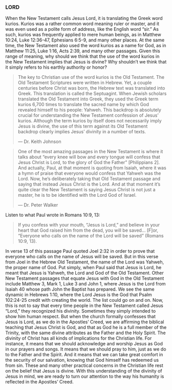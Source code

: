 ### LORD

When the New Testament calls Jesus Lord, it is translating the Greek word kurios. Kurios was a rather common word meaning ruler or master, and it was even used as a polite form of address, like the English word “sir.” As such, kurios was frequently applied to mere human beings, as in Matthew 10:24, Luke 12:36-47, Ephesians 6:5-9, and many other places.
At the same time, the New Testament also used the word kurios as a name for God, as in Matthew 11:25, Luke 1:16, Acts 2:39, and many other passages. Given this range of meaning, why should we think that the use of the word kurios in the New Testament implies that Jesus is divine? Why shouldn’t we think that it simply refers to his earthly authority or honor?

> The key to Christian use of the word kurios is the Old Testament. The Old Testament Scriptures were written in Hebrew. Yet, a couple centuries before Christ was born, the Hebrew text was translated into Greek. This translation is called the Septuagint. When Jewish scholars translated the Old Testament into Greek, they used the Greek term kurios 6,700 times to translate the sacred name by which God revealed himself to his people: Yahweh. This backdrop is absolutely crucial for understanding the New Testament confession of Jesus’ kurios. Although the term kurios by itself does not necessarily imply Jesus is divine, the use of this term against its Old Testament backdrop clearly implies Jesus’ divinity in a number of texts. 
> 
> —	Dr. Keith Johnson


> One of the most amazing passages in the New Testament is where it talks about “every knee will bow and every tongue will confess that Jesus Christ is Lord, to the glory of God the Father” [Philippians 2]. And actually, Paul, at that moment is quoting from Isaiah, where it was a hymn of praise that everyone would confess that Yahweh was the Lord. Now, he’s deliberately taking that Old Testament passage and saying that instead Jesus Christ is the Lord. And at that moment it’s quite clear the New Testament is saying Jesus Christ is not just a master, he is to be identified with the Lord God of Israel. 
> 
> —	Dr. Peter Walker

Listen to what Paul wrote in Romans 10:9, 13: 

> If you confess with your mouth, “Jesus is Lord,” and believe in your heart that God raised him from the dead, you will be saved… [F]or, “Everyone who calls on the name of the Lord will be saved” (Romans 10:9, 13).

In verse 13 of this passage Paul quoted Joel 2:32 in order to prove that everyone who calls on the name of Jesus will be saved. But in this verse from Joel in the Hebrew Old Testament, the name of the Lord was Yahweh, the proper name of God. Put simply, when Paul said that Jesus is Lord, he meant that Jesus is Yahweh, the Lord and God of the Old Testament.
Other New Testament passages that equate Jesus with God in the Old Testament include Matthew 3, Mark 1, Luke 3 and John 1, where Jesus is the Lord from Isaiah 40 whose path John the Baptist has prepared. We see the same dynamic in Hebrews 1:10, where the Lord Jesus is the God that Psalm 102:24-25 credit with creating the world. The list could go on and on.
Now, this is not to say that every time people in the New Testament called Jesus “Lord,” they recognized his divinity. Sometimes they simply intended to show him human respect. But when the church formally confesses that Jesus is Lord, as we do in the Apostles’ Creed, we are affirming the biblical teaching that Jesus Christ is God, and that as God he is a full member of the Trinity, with the same divine attributes as the Father and the Holy Spirit. 
The divinity of Christ has all kinds of implications for the Christian life. For instance, it means that we should acknowledge and worship Jesus as God in our prayers and songs. It means that we should pray to him, just as we do to the Father and the Spirit. And it means that we can take great comfort in the security of our salvation, knowing that God himself has redeemed us from sin. These and many other practical concerns in the Christian life rest on the belief that Jesus is divine. 
With this understanding of the divinity of Jesus in mind, we are ready to turn our attention to the way his humanity is reflected in the Apostles’ Creed.
